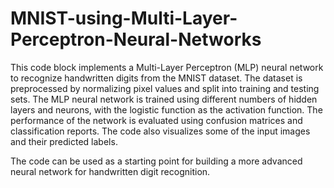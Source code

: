# MNIST-using-Multi-Layer-Perceptron-Neural-Networks
This code block implements a Multi-Layer Perceptron (MLP) neural network to recognize handwritten digits from the MNIST dataset.
The dataset is preprocessed by normalizing pixel values and split into training and testing sets. The MLP neural network is trained using different numbers of hidden layers and neurons, with the logistic function as the activation function. The performance of the network is evaluated using confusion matrices and classification reports. The code also visualizes some of the input images and their predicted labels.

The code can be used as a starting point for building a more advanced neural network for handwritten digit recognition.

